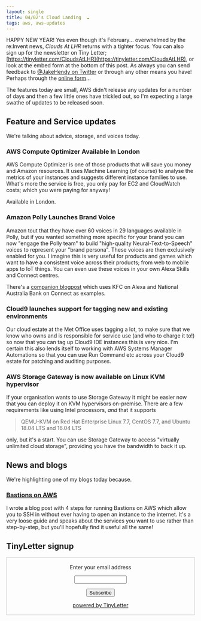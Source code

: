 ```yaml
---
layout: single
title: 04/02's Cloud Landing  ☁
tags: aws, aws-updates
---
```


HAPPY NEW YEAR! Yes even though it's February... overwhelmed by the re:Invent news, _Clouds At LHR_ returns with a tighter focus. You can also sign up for the newsletter on Tiny Letter; [https://tinyletter.com/CloudsAtLHR](https://tinyletter.com/CloudsAtLHR), or look at the embed form at the bottom of this post. As always you can send feedback to [@JakeHendy on Twitter](https://twitter.com/JakeHendy) or through any other means you have! Perhaps through the [online form](https://forms.office.com/Pages/ResponsePage.aspx?id=DQSIkWdsW0yxEjajBLZtrQAAAAAAAAAAAAMAALQXYjNUMDYyQ0o0MEkyUVIxUFdWNzhSVlZFVVBPUC4u)...

The features today are small, AWS didn't release any updates for a number of days and then a few little ones have trickled out, so I'm expecting a large swathe of updates to be released soon.

## Feature and Service updates

We're talking about advice, storage, and voices today.

### AWS Compute Optimizer Available In London

AWS Compute Optimizer is one of those products that will save you money and Amazon resources. It uses Machine Learning (of course) to analyse the metrics of your instances and suggests different instance families to use. What's more the service is free, you only pay for EC2 and CloudWatch costs; which you were paying for anyway!

Available in London.

### Amazon Polly Launches Brand Voice

Amazon tout that they have over 60 voices in 29 languages available in Polly, but if you wanted something more specific for your brand you can now "engage the Polly team" to build "high-quality Neural-Text-to-Speech" voices to represent your "brand persona". These voices are then exclusively enabled for you. I imagine this is very useful for products and games which want to have a consistent voice across their products; from web to mobile apps to IoT things.
You can even use these voices in your own Alexa Skills and Connect centres.

There's a [companion blogpost](https://aws.amazon.com/blogs/machine-learning/build-a-unique-brand-voice-with-amazon-polly/) which uses KFC on Alexa and National Australia Bank on Connect as examples.

### Cloud9 launches support for tagging new and existing environments

Our cloud estate at the Met Office uses tagging a lot, to make sure that we know who owns and is responsible for service use (and who to charge it to!) so now that you can tag up Cloud9 IDE instances this is very nice.
I'm certain this also lends itself to working with AWS Systems Manager Automations so that you can use Run Command etc across your Cloud9 estate for patching and auditing purposes.

### AWS Storage Gateway is now available on Linux KVM hypervisor

If your organisation wants to use Storage Gateway it might be easier now that you can deploy it on KVM hypervisors on-premise.
There are a few requirements like using Intel processors, _and_ that it supports

> QEMU-KVM on Red Hat Enterprise Linux 7.7, CentOS 7.7, and Ubuntu 18.04 LTS and 16.04 LTS

only, but it's a start. You can use Storage Gateway to access "virtually unlimited cloud storage", providing you have the bandwidth to back it up.

## News and blogs

We're highlighting one of my blogs today because.

### [Bastions on AWS](https://jakehendy.com/2020/01/29/Bastions-on-AWS/)

I wrote a blog post with 4 steps for running Bastions on AWS which allow you to SSH in without ever having to open an instance to the internet.
It's a very loose guide and speaks about the services you want to use rather than step-by-step, but you'll hopefully find it useful all the same!

## TinyLetter signup

<form style="border:1px solid #ccc;padding:3px;text-align:center;" action="https://tinyletter.com/CloudsAtLHR" method="post" target="popupwindow" onsubmit="window.open('https://tinyletter.com/CloudsAtLHR', 'popupwindow', 'scrollbars=yes,width=800,height=600');return true"><p><label for="tlemail">Enter your email address</label></p><p><input type="text" style="width:140px" name="email" id="tlemail" /></p><input type="hidden" value="1" name="embed"/><input type="submit" value="Subscribe" /><p><a href="https://tinyletter.com" target="_blank">powered by TinyLetter</a></p></form>
